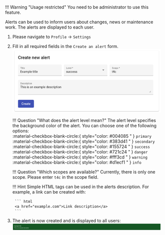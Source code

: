 <!--
 ~ SPDX-FileCopyrightText: Copyright DB Netz AG and the capella-collab-manager contributors
 ~ SPDX-License-Identifier: Apache-2.0
 -->

<!-- prettier-ignore -->
!!! Warning "Usage restricted"
    You need to be administrator to use this feature.

Alerts can be used to inform users about changes, news or maintenance work. The
alerts are displayed to each user.

<!-- prettier-ignore-start -->

1. Please navigate to `Profile` → `Settings`
2. Fill in all required fields in the `Create an alert` form.
    ![Create an alert](create.png)

    !!! Question "What does the alert level mean?"
        The alert level specifies the background color of the alert. You can
        choose one of the following options: <br>
            :material-checkbox-blank-circle:{ style="color: #004085 " } `primary` <br>
            :material-checkbox-blank-circle:{ style="color: #383d41 " } `secondary` <br>
            :material-checkbox-blank-circle:{ style="color: #155724 " } `success` <br>
            :material-checkbox-blank-circle:{ style="color: #721c24 " } `danger` <br>
            :material-checkbox-blank-circle:{ style="color: #fff3cd " } `warning` <br>
            :material-checkbox-blank-circle:{ style="color: #d1ecf1 " } `info` <br>

    !!! Question "Which scopes are available?"
        Currently, there is only one scope. Please enter `t4c` in the scope field.

    !!! Hint
        Simple HTML tags can be used in the alerts description.
        For example, a link can be created with:

        ``` html
        <a href="example.com">Link description</a>
        ```
3. The alert is now created and is displayed to all users:
    ![Success alert](success_alert.png)

<!-- prettier-ignore-end -->
